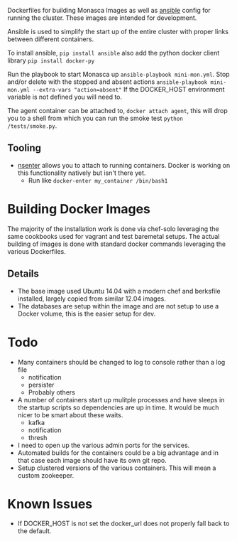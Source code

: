 Dockerfiles for building Monasca Images as well as [ansible](http://www.ansible.com) config for running the cluster.
These images are intended for development.

Ansible is used to simplify the start up of the entire cluster with proper links between different containers.

To install ansible, `pip install ansible` also add the python docker client library `pip install docker-py`

Run the playbook to start Monasca up `ansible-playbook mini-mon.yml`.
Stop and/or delete with the stopped and absent actions `ansible-playbook mini-mon.yml --extra-vars "action=absent"`
If the DOCKER_HOST environment variable is not defined you will need to.

The agent container can be attached to, `docker attach agent`, this will drop you to a shell from which you can run the smoke test `python /tests/smoke.py`.

## Tooling
  - [nsenter](https://github.com/jpetazzo/nsenter) allows you to attach to running containers. Docker is working on this functionality natively but isn't there yet.
    - Run like `docker-enter my_container /bin/bash1`

# Building Docker Images
The majority of the installation work is done via chef-solo leveraging the same cookbooks used for vagrant and test baremetal setups.
The actual building of images is done with standard docker commands leveraging the various Dockerfiles.

## Details
- The base image used Ubuntu 14.04 with a modern chef and berksfile installed, largely copied from similar 12.04 images.
- The databases are setup within the image and are not setup to use a Docker volume, this is the easier setup for dev.

# Todo
- Many containers should be changed to log to console rather than a log file
  - notification
  - persister
  - Probably others
- A number of containers start up mulitple processes and have sleeps in the startup scripts so dependencies are up in time. It would be much nicer
  to be smart about these waits.
  - kafka
  - notification
  - thresh
- I need to open up the various admin ports for the services.
- Automated builds for the containers could be a big advantage and in that case each image should have its own git repo.
- Setup clustered versions of the various containers. This will mean a custom zookeeper.

# Known Issues
- If DOCKER_HOST is not set the docker_url does not properly fall back to the default.
